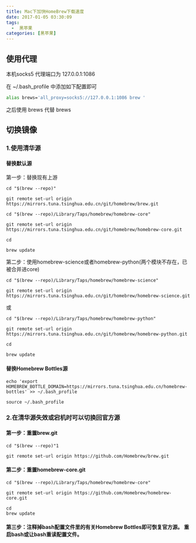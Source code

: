 ```yaml
---
title: Mac下加快HomeBrew下载速度
date: 2017-01-05 03:30:09
tags: 
  -  黑苹果
categories: [黑苹果]
---
```


## 使用代理 

本机socks5 代理端口为 127.0.0.1:1086

在 ~/.bash_profile 中添加如下配置即可

```bash
alias brews='all_proxy=socks5://127.0.0.1:1086 brew '
```

之后使用 brews 代替 brews

## 切换镜像

### 1.使用清华源

#### 替换默认源 
第一步：替换现有上游

```
cd "$(brew --repo)"
```

```
git remote set-url origin https://mirrors.tuna.tsinghua.edu.cn/git/homebrew/brew.git
```

```
cd "$(brew --repo)/Library/Taps/homebrew/homebrew-core"
```

```
git remote set-url origin https://mirrors.tuna.tsinghua.edu.cn/git/homebrew/homebrew-core.git
```

```
cd 
```

```
brew update
```

第二步：使用homebrew-science或者homebrew-python(两个模块不存在，已被合并进core)

```
cd "$(brew --repo)/Library/Taps/homebrew/homebrew-science"
```

```
git remote set-url origin https://mirrors.tuna.tsinghua.edu.cn/git/homebrew/homebrew-science.git
```

或

```
cd "$(brew --repo)/Library/Taps/homebrew/homebrew-python"
```

```
git remote set-url origin https://mirrors.tuna.tsinghua.edu.cn/git/homebrew/homebrew-python.git
```

```
cd 
```

```
brew update
```

#### 替换Homebrew Bottles源

```
echo 'export HOMEBREW_BOTTLE_DOMAIN=https://mirrors.tuna.tsinghua.edu.cn/homebrew-bottles' >> ~/.bash_profile
```

```
source ~/.bash_profile
```

### 2.在清华源失效或宕机时可以切换回官方源

#### 第一步：重置brew.git

```
cd "$(brew --repo)"1
```

```
git remote set-url origin https://github.com/Homebrew/brew.git
```

#### 第二步：重置homebrew-core.git

```
cd "$(brew --repo)/Library/Taps/homebrew/homebrew-core"
```

```
git remote set-url origin https://github.com/Homebrew/homebrew-core.git
```

```
cd
brew update
```

#### 第三步：注释掉bash配置文件里的有关Homebrew Bottles即可恢复官方源。 重启bash或让bash重读配置文件。
